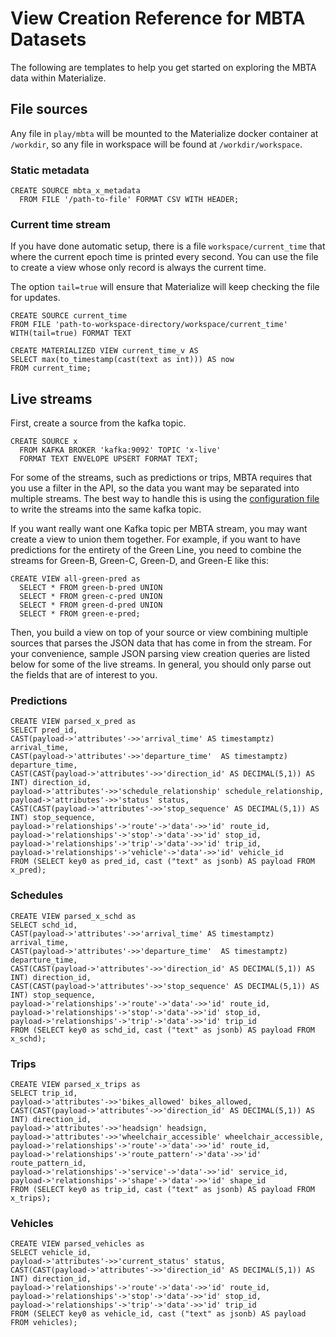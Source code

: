 # View Creation Reference for MBTA Datasets

The following are templates to help you get started on exploring the MBTA data
within Materialize.

## File sources

Any file in `play/mbta` will be mounted to the Materialize docker container at
`/workdir`, so any file in workspace will be found at `/workdir/workspace`.

### Static metadata

```
CREATE SOURCE mbta_x_metadata
  FROM FILE '/path-to-file' FORMAT CSV WITH HEADER;
```

### Current time stream

If you have done automatic setup, there is a file `workspace/current_time` that
where the current epoch time is printed every second. You can use the file to
create a view whose only record is always the current time.

The option `tail=true` will ensure that Materialize will keep checking the file
for updates.

```
CREATE SOURCE current_time
FROM FILE 'path-to-workspace-directory/workspace/current_time' WITH(tail=true) FORMAT TEXT

CREATE MATERIALIZED VIEW current_time_v AS
SELECT max(to_timestamp(cast(text as int))) AS now
FROM current_time;
```

## Live streams

First, create a source from the kafka topic.

```
CREATE SOURCE x
  FROM KAFKA BROKER 'kafka:9092' TOPIC 'x-live'
  FORMAT TEXT ENVELOPE UPSERT FORMAT TEXT;
```

For some of the streams, such as predictions or trips, MBTA requires that
you use a filter in the API, so the data you want may be separated into multiple
streams. The best way to handle this is using the [configuration
file](../../demo/mbta-setup.md#automatic-stream-setup) to write the streams into
the same kafka topic.

If you want really want one Kafka topic per MBTA stream, you may want create a
view to union them together. For example, if you want to have predictions for
the entirety of the Green Line, you need to combine the streams for Green-B,
Green-C, Green-D, and Green-E like this:
```
CREATE VIEW all-green-pred as
  SELECT * FROM green-b-pred UNION
  SELECT * FROM green-c-pred UNION
  SELECT * FROM green-d-pred UNION
  SELECT * FROM green-e-pred;
```

Then, you build a view on top of your source or view combining multiple sources
that parses the JSON data that has come in from the stream. For your
convenience, sample JSON parsing view creation queries are listed below for some
of the live streams. In general, you should only parse out the fields that are
of interest to you.

### Predictions

```
CREATE VIEW parsed_x_pred as
SELECT pred_id,
CAST(payload->'attributes'->>'arrival_time' AS timestamptz) arrival_time,
CAST(payload->'attributes'->>'departure_time'  AS timestamptz) departure_time,
CAST(CAST(payload->'attributes'->>'direction_id' AS DECIMAL(5,1)) AS INT) direction_id,
payload->'attributes'->>'schedule_relationship' schedule_relationship,
payload->'attributes'->>'status' status,
CAST(CAST(payload->'attributes'->>'stop_sequence' AS DECIMAL(5,1)) AS INT) stop_sequence,
payload->'relationships'->'route'->'data'->>'id' route_id,
payload->'relationships'->'stop'->'data'->>'id' stop_id,
payload->'relationships'->'trip'->'data'->>'id' trip_id,
payload->'relationships'->'vehicle'->'data'->>'id' vehicle_id
FROM (SELECT key0 as pred_id, cast ("text" as jsonb) AS payload FROM x_pred);
```

### Schedules

```
CREATE VIEW parsed_x_schd as
SELECT schd_id,
CAST(payload->'attributes'->>'arrival_time' AS timestamptz) arrival_time,
CAST(payload->'attributes'->>'departure_time'  AS timestamptz) departure_time,
CAST(CAST(payload->'attributes'->>'direction_id' AS DECIMAL(5,1)) AS INT) direction_id,
CAST(CAST(payload->'attributes'->>'stop_sequence' AS DECIMAL(5,1)) AS INT) stop_sequence,
payload->'relationships'->'route'->'data'->>'id' route_id,
payload->'relationships'->'stop'->'data'->>'id' stop_id,
payload->'relationships'->'trip'->'data'->>'id' trip_id
FROM (SELECT key0 as schd_id, cast ("text" as jsonb) AS payload FROM x_schd);
```

### Trips

```
CREATE VIEW parsed_x_trips as
SELECT trip_id,
payload->'attributes'->>'bikes_allowed' bikes_allowed,
CAST(CAST(payload->'attributes'->>'direction_id' AS DECIMAL(5,1)) AS INT) direction_id,
payload->'attributes'->>'headsign' headsign,
payload->'attributes'->>'wheelchair_accessible' wheelchair_accessible,
payload->'relationships'->'route'->'data'->>'id' route_id,
payload->'relationships'->'route_pattern'->'data'->>'id' route_pattern_id,
payload->'relationships'->'service'->'data'->>'id' service_id,
payload->'relationships'->'shape'->'data'->>'id' shape_id
FROM (SELECT key0 as trip_id, cast ("text" as jsonb) AS payload FROM x_trips);
```

### Vehicles

```
CREATE VIEW parsed_vehicles as
SELECT vehicle_id,
payload->'attributes'->>'current_status' status,
CAST(CAST(payload->'attributes'->>'direction_id' AS DECIMAL(5,1)) AS INT) direction_id,
payload->'relationships'->'route'->'data'->>'id' route_id,
payload->'relationships'->'stop'->'data'->>'id' stop_id,
payload->'relationships'->'trip'->'data'->>'id' trip_id
FROM (SELECT key0 as vehicle_id, cast ("text" as jsonb) AS payload FROM vehicles);
```
